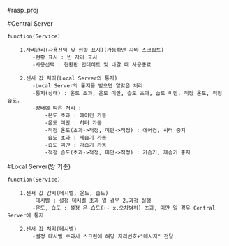 #rasp_proj

#Central Server
	
	function(Service)
		
		1.자리관리(사용선택 및 현황 표시)(가능하면 자바 스크립트)
			-현황 표시 : 빈 자리 표시
			-사용선택 : 현황판 업데이트 및 나갈 때 사용종료

		2.센서 값 처리(Local Server의 통지)
			-Local Server의 통지를 받으면 알맞은 처리
			-통지(상태) : 온도 초과, 온도 미만, 습도 초과, 습도 미만, 적정 온도, 적정 습도.
			-상태에 따른 처리 :
				-온도 초과 : 에어컨 가동
				-온도 미만 : 히터 가동
				-적정 온도(초과->적정, 미만->적정) : 에어컨, 히터 중지
				-습도 초과 : 제습기 가동
				-습도 미만 : 가습기 가동
				-적정 습도(초과->적정, 미만->적정) : 가습기, 제습기 중지
#Local Server(방 기준)
		
	function(Service)
	
		1.센서 값 감시(데시벨, 온도, 습도)
			-데시벨 : 설정 데시벨 초과 일 경우 2.과정 실행
			-온도, 습도 : 설정 온·습도(+- x.오차범위) 초과, 미만 일 경우 Central Server에 통지
		
		2.센서 값 처리(데시벨)
			-설정 데시벨 초과시 스크린에 해당 자리번호+"메시지" 전달
